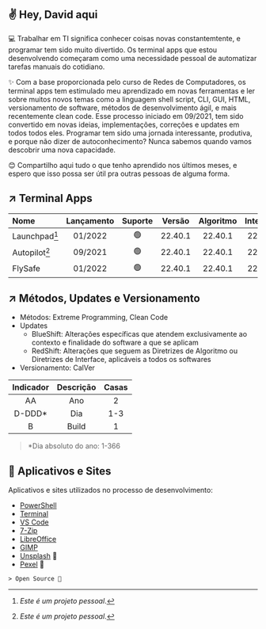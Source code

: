 ## ✌️ Hey, David aqui

💻 Trabalhar em TI significa conhecer coisas novas constantemtente, e programar tem sido muito divertido. Os terminal apps que estou desenvolvendo começaram como uma necessidade pessoal de automatizar tarefas manuais do cotidiano.

✨ Com a base proporcionada pelo curso de Redes de Computadores, os terminal apps tem estimulado meu aprendizado em novas ferramentas e ler sobre muitos novos temas como a linguagem shell script, CLI, GUI, HTML, versionamento de software, métodos de desenvolvimento ágil, e mais recentemente clean code. Esse processo iniciado em 09/2021, tem sido convertido em novas ideias, implementações, correções e updates em todos todos eles. Programar tem sido uma jornada interessante, produtiva, e porque não dizer de autoconhecimento? Nunca sabemos quando vamos descobrir uma nova capacidade.

😊 Compartilho aqui tudo o que tenho aprendido nos últimos meses, e espero que isso possa ser útil pra outras pessoas de alguma forma. 

## ↗️ Terminal Apps

|Nome|Lançamento|Suporte|Versão|Algoritmo|Interface|
|:---|:---:|:---:|:---:|:---:|:---:|
|Launchpad[^1]|01/2022|🟢|22.40.1|22.40.1|22.35.1|
|Autopilot[^1]|09/2021|🟢|22.40.1|22.40.1|22.35.1|
|FlySafe|01/2022|🟢|22.40.1|22.40.1|22.35.1|

## ↗️ Métodos, Updates e Versionamento
- Métodos: Extreme Programming, Clean Code
- Updates
  - BlueShift: Alterações específicas que atendem exclusivamente ao contexto e finalidade do software a que se aplicam
  - RedShift: Alterações que seguem as Diretrizes de Algoritmo ou Diretrizes de Interface, aplicáveis a todos os softwares
- Versionamento: CalVer

|Indicador|Descrição|Casas|
|:---:|:---:|:---:|
|AA|Ano|2|
|D-DDD*|Dia|1-3|
|B|Build|1|

> *Dia absoluto do ano: 1-366

## 🚀 Aplicativos e Sites
Aplicativos e sites utilizados no processo de desenvolvimento:
- [PowerShell](https://github.com/powershell/powershell)
- [Terminal](https://github.com/microsoft/terminal)
- [VS Code](https://github.com/microsoft/vscode)
- [7-Zip](https://7-zip.org)
- [LibreOffice](https://libreoffice.org)
- [GIMP](https://gimp.org)
- [Unsplash](https://unsplash.com) 👏
- [Pexel](https://pexels.com) 👏

[^1]:_Este é um projeto pessoal_.

```
> Open Source 🤍
```
